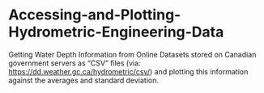 # Accessing-and-Plotting-Hydrometric-Engineering-Data
Getting Water Depth Information from Online Datasets stored on  Canadian government servers as “CSV” files (via: https://dd.weather.gc.ca/hydrometric/csv/) and plotting this information against the averages and standard deviation.
